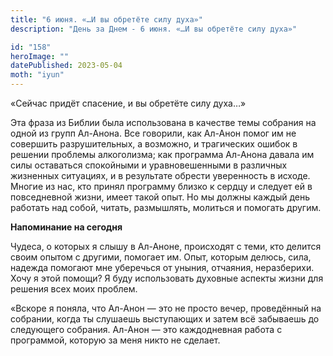 ```yaml
---
title: "6 июня. «…И вы обретёте силу духа»"
description: "День за Днем - 6 июня. «…И вы обретёте силу духа»"

id: "158"
heroImage: ""
datePublished: 2023-05-04
moth: "iyun"
---
```


«Сейчас придёт спасение, и вы обретёте силу духа…»

Эта фраза из Библии была использована в качестве темы собрания на одной из
групп Ал-Анона. Все говорили, как Ал-Анон помог им не совершить
разрушительных, а возможно, и трагических ошибок в решении проблемы
алкоголизма; как программа Ал-Анона давала им силы оставаться спокойными и
уравновешенными в различных жизненных ситуациях, и в результате обрести
уверенность в исходе. Многие из нас, кто принял программу близко к сердцу и
следует ей в повседневной жизни, имеет такой опыт. Но мы должны каждый день
работать над собой, читать, размышлять, молиться и помогать другим.

**Напоминание на сегодня**

Чудеса, о которых я слышу в Ал-Аноне, происходят с теми, кто делится своим
опытом с другими, помогает им. Опыт, которым делюсь, сила, надежда помогают
мне уберечься от уныния, отчаяния, неразберихи. Хочу я этой помощи? Я буду
использовать духовные аспекты жизни для решения всех моих проблем.

«Вскоре я поняла, что Ал-Анон — это не просто вечер, проведённый на собрании,
когда ты слушаешь выступающих и затем всё забываешь до следующего собрания.
Ал-Анон — это каждодневная работа с программой, которую за меня никто не
сделает.
